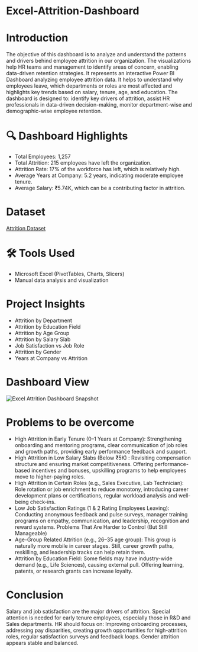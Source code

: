 # Excel-Attrition-Dashboard

# Introduction
The objective of this dashboard is to analyze and understand the patterns and drivers behind employee attrition in our organization. The visualizations help HR teams and management to identify areas of concern, enabling data-driven retention strategies. It represents an interactive Power BI Dashboard analyzing employee attrition data. It helps to  understand why employees leave, which departments or roles are most affected and highlights key trends based on salary, tenure, age, and education.
The dashboard is designed to: identify key drivers of attrition, assist HR professionals in data-driven decision-making, monitor department-wise and demographic-wise employee retention.

# 🔍 Dashboard Highlights
* Total Employees: 1,257
* Total Attrition: 215 employees have left the organization.
* Attrition Rate: 17% of the workforce has left, which is relatively high.
* Average Years at Company: 5.2 years, indicating moderate employee tenure.
* Average Salary: ₹5.74K, which can be a contributing factor in attrition.

# Dataset
<a href="https://github.com/VishalShetty3112/Excel-Attrition-Dashboard/blob/main/Attrition%20Excel%20Project.xlsx">Attrition Dataset</a>

# 🛠 Tools Used
* Microsoft Excel (PivotTables, Charts, Slicers)
* Manual data analysis and visualization

# Project Insights
* Attrition by Department
* Attrition by Education Field
* Attrition by Age Group
* Attrition by Salary Slab
* Job Satisfaction vs Job Role
* Attrition by Gender 
* Years at Company vs Attrition

 # Dashboard View
 ![Excel Attrition Dashboard Snapshot](https://github.com/user-attachments/assets/0c2de4dd-3a49-4188-9604-6c617cf36f5e)
 
# Problems to be overcome
* High Attrition in Early Tenure (0–1 Years at Company): Strengthening onboarding and mentoring programs, clear communication of job roles and growth paths, providing early performance feedback and support.
*  High Attrition in Low Salary Slabs (Below ₹5K) : Revisiting compensation structure and ensuring market competitiveness.
Offering performance-based incentives and bonuses, upskilling programs to help employees move to higher-paying roles.
*  High Attrition in Certain Roles (e.g., Sales Executive, Lab Technician): Role rotation or job enrichment to reduce monotony, introducing career development plans or certifications, regular workload analysis and well-being check-ins.
* Low Job Satisfaction Ratings (1 & 2 Rating Employees Leaving): Conducting anonymous feedback and pulse surveys, manager training programs on empathy, communication, and leadership, recognition and reward systems.
Problems That Are Harder to Control (But Still Manageable)
* 	Age-Group Related Attrition (e.g., 26–35 age group): This group is naturally more mobile in career stages. Still, career growth paths, reskilling, and leadership tracks can help retain them.
* Attrition by Education Field: Some fields may have industry-wide demand (e.g., Life Sciences), causing external pull. Offering learning, patents, or research grants can increase loyalty.

# Conclusion
Salary and job satisfaction are the major drivers of attrition. Special attention is needed for early tenure employees, especially those in R&D and Sales departments. HR should focus on: Improving onboarding processes, addressing pay disparities, creating growth opportunities for high-attrition roles, regular satisfaction surveys and feedback loops. Gender attrition appears stable and balanced.
